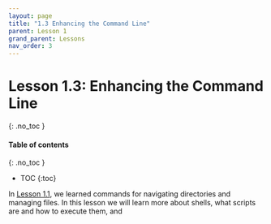 ```yaml
---
layout: page
title: "1.3 Enhancing the Command Line"
parent: Lesson 1
grand_parent: Lessons
nav_order: 3
---
```

# Lesson 1.3: Enhancing the Command Line
{: .no_toc }

#### Table of contents
{: .no_toc }
- TOC
{:toc}

In [Lesson 1.1](lesson_1_1.html), we learned commands for navigating directories and managing files. In this lesson we will learn more about shells, what scripts are and how to execute them, and 
